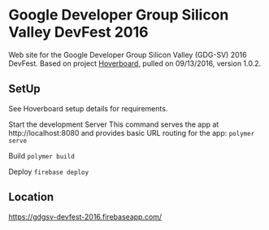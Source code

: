 # Google Developer Group Silicon Valley DevFest 2016

Web site for the Google Developer Group Silicon Valley (GDG-SV) 2016 DevFest. Based on project [Hoverboard](https://github.com/gdg-x/hoverboard/), pulled on 09/13/2016, version 1.0.2.

## SetUp
See Hoverboard setup details for requirements.

Start the development Server
This command serves the app at http://localhost:8080 and provides basic URL routing for the app:
`polymer serve`

Build
`polymer build`

Deploy
`firebase deploy`

## Location
https://gdgsv-devfest-2016.firebaseapp.com/

